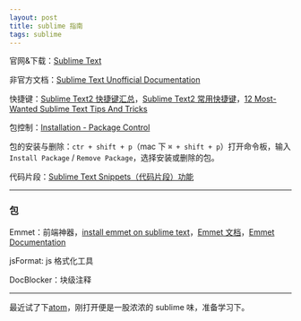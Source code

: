 ```yaml
---
layout: post
title: sublime 指南
tags: sublime
---
```


官网&amp;下载：<a href="http://www.sublimetext.com/" target="_blank">Sublime Text</a>

非官方文档：<a href="http://docs.sublimetext.info/en/latest/" target="_blank">Sublime Text Unofficial Documentation</a>

快捷键：<a href="http://www.bluesdream.com/blog/sublime-text2-shortcuts-summary.html" target="_blank">Sublime Text2 快捷键汇总</a>，<a href="http://www.kuqin.com/developtool/20130315/334029.html" target="_blank">Sublime Text2 常用快捷键</a>，<a href="http://www.hongkiat.com/blog/sublime-text-tips/" target="_blank">12 Most-Wanted Sublime Text Tips And Tricks</a>

包控制：<a href="https://sublime.wbond.net/installation" target="_blank">Installation - Package Control</a>

包的安装与删除：`ctr + shift + p`（mac 下 `⌘ + shift + p`）打开命令板，输入 `Install Package` / `Remove Package`，选择安装或删除的包。


代码片段：<a href="http://www.bluesdream.com/blog/sublime-text-snippets-function.html" target="_blank">Sublime Text Snippets（代码片段）功能</a>

---

### 包

Emmet：前端神器，<a href="http://blog.wangdagen.com/2013/11/21/install-emmet-on-sublime-text.html" target="_blank">install emmet on sublime text</a>，<a href="http://yanxyz.github.io/emmet-docs/" target="_blank">Emmet 文档</a>，<a href="http://docs.emmet.io/cheat-sheet/" target="_blank">Emmet Documentation</a>

jsFormat: js 格式化工具

DocBlocker：块级注释

---

最近试了下<a href="https://atom.io/" target="_blank">atom</a>，刚打开便是一股浓浓的 sublime 味，准备学习下。
